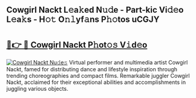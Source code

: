 ## Cowgirl Nackt L𝚎a𝚔ed N𝚞𝚍e - Part-kic Vi𝚍𝚎o L𝚎a𝚔s - H𝚘𝚝 O𝚗𝚕yf𝚊ns P𝚑𝚘tos uCGJY

# <h2><a href="http://kf1g2g.oniu.top/?m=Cowgirl+Nackt">🔗👉 🔴 Cowgirl Nackt P𝚑ot𝚘𝚜 V𝚒d𝚎o</a></h2>

[![Cowgirl Nackt Nu𝚍e𝚜](https://i.imgur.com/0qMVB7G.gif)](http://kf1g2g.oniu.top/?m=Cowgirl+Nackt)
Virtual performer and multimedia artist Cowgirl Nackt, famed for distributing dance and lifestyle inspiration through trending choreographies and compact films. Remarkable juggler Cowgirl Nackt, acclaimed for their exceptional abilities and accomplishments in juggling various objects.  
